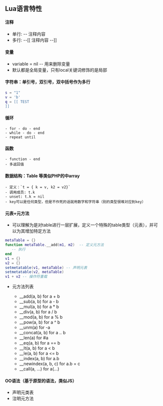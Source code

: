 Lua语言特性
---
#### 注释
- 单行: -- 注释内容
- 多行: 
--[[
注释内容
--]]
#### 变量
- variable = nil -- 用来删除变量
- 默认都是全局变量，只有local关键词修饰的是局部
#### 字符串：单引号，双引号，双中括号作为多行
```lua
s = "1"
v = 'b'
q = [[ TEST 
]]
```
#### 循环
    - for - do - end
    - while - do - end
    - repeat until
    
#### 函数
    - function - end
    - 多返回值

#### 数据结构：Table 等类似PHP的中array
    - 定义：`t = { k = v, k2 = v2}`
    - 调用成员: t.k
    - unset: t.k = nil
    - key可以是任何类型，但是不作死的话就用数字和字符串（别的类型很难对应到key）
#### 元表+元方法
- 可以理解为是对table进行一层扩展，定义一个特殊的table类型（元表），并可以为其增加特定方法
```lua
metaTable = {}
function metaTable.__add(m1, m2)  -- 定义元方法
   -- 执行
end
v1 = {}
v2 = {} 
setmetatable(v1, metaTable) -- 声明元表
setmetatable(v2, metaTable)
v1 + v2 -- 操作符重载
```
- 元方法列表
   
   
    - __add(a, b)                     for a + b
    - __sub(a, b)                     for a - b
    - __mul(a, b)                     for a * b
    - __div(a, b)                     for a / b
    - __mod(a, b)                     for a % b
    - __pow(a, b)                     for a ^ b
    - __unm(a)                        for -a
    - __concat(a, b)                  for a .. b
    - __len(a)                        for #a
    - __eq(a, b)                      for a == b
    - __lt(a, b)                      for a < b
    - __le(a, b)                      for a <= b
    - __index(a, b)  <fn or a table>  for a.b
    - __newindex(a, b, c)             for a.b = c
    - __call(a, ...)                  for a(...)
#### OO语法（基于原型的语法，类似JS）
- 声明元类表
- 注明元方法
